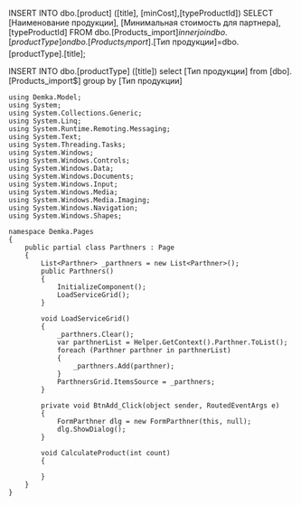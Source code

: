 INSERT INTO dbo.[product] ([title], [minCost],[typeProductId]) 
    SELECT   [Наименование продукции], [Минимальная стоимость для партнера], [typeProductId]
    FROM dbo.[Products_import$] inner join dbo.[productType] on dbo.[Products_import$].[Тип продукции]=dbo.[productType].[title];  

INSERT INTO dbo.[productType] ([title])
select [Тип продукции]
from [dbo].[Products_import$] group by [Тип продукции]

```
using Demka.Model;
using System;
using System.Collections.Generic;
using System.Linq;
using System.Runtime.Remoting.Messaging;
using System.Text;
using System.Threading.Tasks;
using System.Windows;
using System.Windows.Controls;
using System.Windows.Data;
using System.Windows.Documents;
using System.Windows.Input;
using System.Windows.Media;
using System.Windows.Media.Imaging;
using System.Windows.Navigation;
using System.Windows.Shapes;

namespace Demka.Pages
{
    public partial class Parthners : Page
    {
        List<Parthner> _parthners = new List<Parthner>();
        public Parthners()
        {
            InitializeComponent();
            LoadServiceGrid();
        }

        void LoadServiceGrid()
        {
            _parthners.Clear();
            var parthnerList = Helper.GetContext().Parthner.ToList();
            foreach (Parthner parthner in parthnerList)
            {
                _parthners.Add(parthner);
            }
            ParthnersGrid.ItemsSource = _parthners;
        }

        private void BtnAdd_Click(object sender, RoutedEventArgs e)
        {
            FormParthner dlg = new FormParthner(this, null);
            dlg.ShowDialog();
        }

        void CalculateProduct(int count)
        {

        }
    }
}

```


